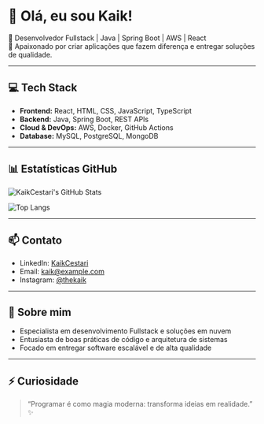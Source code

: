 # 👋 Olá, eu sou Kaik!

🎯 Desenvolvedor Fullstack | Java | Spring Boot | AWS | React  
🚀 Apaixonado por criar aplicações que fazem diferença e entregar soluções de qualidade.

---

## 💻 Tech Stack

- **Frontend:** React, HTML, CSS, JavaScript, TypeScript  
- **Backend:** Java, Spring Boot, REST APIs  
- **Cloud & DevOps:** AWS, Docker, GitHub Actions  
- **Database:** MySQL, PostgreSQL, MongoDB  

---

## 📊 Estatísticas GitHub

![KaikCestari's GitHub Stats](https://github-readme-stats.vercel.app/api?username=KaikCestari&show_icons=true&count_private=true&include_all_commits=true&theme=radical&token=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)

![Top Langs](https://github-readme-stats.vercel.app/api/top-langs/?username=KaikCestari&layout=compact&theme=radical&token=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)

---

## 📫 Contato

- LinkedIn: [KaikCestari](https://linkedin.com/in/KaikCestari)  
- Email: kaik@example.com  
- Instagram: [@thekaik](https://instagram.com/thekaik)  

---

## 🔧 Sobre mim

- Especialista em desenvolvimento Fullstack e soluções em nuvem  
- Entusiasta de boas práticas de código e arquitetura de sistemas  
- Focado em entregar software escalável e de alta qualidade  

---

## ⚡ Curiosidade

> “Programar é como magia moderna: transforma ideias em realidade.” ✨
